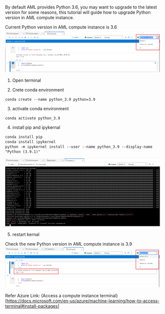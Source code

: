 By default AML provides Python 3.6, you may want to upgrade to the latest version for some reasons, this tutorial will guide how to upgrade Python version in AML compute instance. 

Current Python version in AML compute instance is 3.6
![compute-instance-original-python-version](./media/compute-instance-original-python-version.png)

1. Open terminal 

1. Crete conda environment 
 
```
conda create --name python_3.9 python=3.9 
```

3. activate conda environment

```
conda activate python_3.9 
```

4. install pip and ipykernal 
```
conda install pip
conda install ipykernel
python -m ipykernel install --user --name python_3.9 --display-name "Python (3.9.1)"
```
![terminal_python_version](./media/terminal_python_version.png)

5. restart kernal


Check the new Python version in AML compute instance is 3.9
![compute-instance-upgraded-python-version](./media/compute-instance-upgraded-python-version.png)

Refer Azure Link: (Access a compute instance terminal)[https://docs.microsoft.com/en-us/azure/machine-learning/how-to-access-terminal#install-packages]